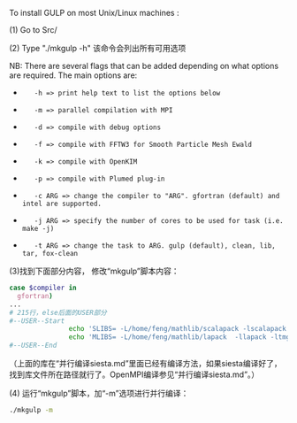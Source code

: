 To install GULP on most Unix/Linux machines :

(1) Go to Src/

(2) Type "./mkgulp -h"     该命令会列出所有可用选项
    
NB: There are several flags that can be added depending on what options are required. The main options are:
*        -h => print help text to list the options below
*        -m => parallel compilation with MPI
*        -d => compile with debug options
*        -f => compile with FFTW3 for Smooth Particle Mesh Ewald
*        -k => compile with OpenKIM
*        -p => compile with Plumed plug-in
*        -c ARG => change the compiler to "ARG". gfortran (default) and intel are supported.
*        -j ARG => specify the number of cores to be used for task (i.e. make -j)
*        -t ARG => change the task to ARG. gulp (default), clean, lib, tar, fox-clean

(3)找到下面部分内容， 修改“mkgulp”脚本内容：

```bash
case $compiler in
  gfortran)
...
# 215行，else后面的USER部分
#--USER--Start
               echo 'SLIBS= -L/home/feng/mathlib/scalapack -lscalapack' >> makefile
               echo 'MLIBS= -L/home/feng/mathlib/lapack  -llapack -ltmglib -lrefblas' >> makefile
#--USER--End
```

（上面的库在“并行编译siesta.md”里面已经有编译方法，如果siesta编译好了，找到库文件所在路径就行了。OpenMPI编译参见“并行编译siesta.md”。）

(4) 运行“mkgulp”脚本，加“-m”选项进行并行编译：

```bash
./mkgulp -m
```